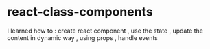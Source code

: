 # react-class-components
I learned  how to : create  react component ,  use the state , update  the content in dynamic way , using props ,  handle events 
